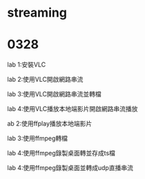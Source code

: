 # streaming



# 0328

lab 1:安裝VLC

lab 2:使用VLC開啟網路串流

lab 3:使用VLC開啟網路串流並轉檔

lab 4:使用VLC播放本地端影片開啟網路串流播放


ab 2:使用ffplay播放本地端影片

lab 3:使用ffmpeg轉檔

lab 4:使用ffmpeg錄製桌面轉並存成ts檔

lab 4:使用ffmpeg錄製桌面並轉成udp直播串流
